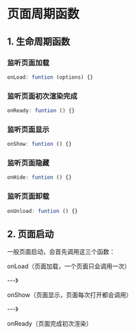 # 页面周期函数

## 1. 生命周期函数

### 监听页面加载

``` js
onLoad: funtion (options) {}
```

### 监听页面初次渲染完成

``` js
onReady: funtion () {}
```

### 监听页面显示

``` js
onShow: funtion () {}
```

### 监听页面隐藏

``` js
onHide: funtion () {}
```

### 监听页面卸载

``` js
onUnload: funtion () {}
```

## 2. 页面启动

一般页面启动，会首先调用这三个函数：

onLoad（页面加载，一个页面只会调用一次）

---》

onShow（页面显示，页面每次打开都会调用）

---》

onReady（页面完成初次渲染）

